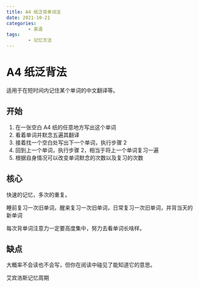 ```yaml
---
title: A4 纸泛背单词法
date: 2021-10-21
categories:
        - 英语
tags:
        - 记忆方法
---
```


# A4 纸泛背法

适用于在短时间内记住某个单词的中文翻译等。

## 开始

1. 在一张空白 A4 纸的任意地方写出这个单词
2. 看着单词并默念五遍其翻译
3. 接着找一个空白处写出下一个单词，执行步骤 2
4. 回到上一个单词，执行步骤 2，相当于将上一个单词复习一遍
5. 根据自身情况可以改变单词默念的次数以及复习的次数

## 核心

快速的记忆，多次的重复。

睡前复习一次旧单词，醒来复习一次旧单词，日常复习一次旧单词，并背当天的 新单词

每次背单词注意力一定要高度集中，努力去看单词长啥样。

## 缺点

大概率不会读也不会写，但你在阅读中碰见了能知道它的意思。

艾宾浩斯记忆周期

